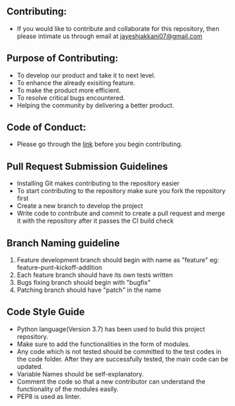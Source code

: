 ## Contributing:

* If you would like to contribute and collaborate for this repository, then please intimate us through email at jayeshjakkani07@gmail.com

## Purpose of Contributing:

* To develop our product and take it to next level.
* To enhance the already exisiting feature.
* To make the product more efficient.
* To resolve critical bugs encountered.
* Helping the community by delivering a better product.

## Code of Conduct:

* Please go through the [link](https://github.com/jayeshjakkani/American-Football-Analytics-Application/blob/master/CODE_OF_CONDUCT.md) before you begin contributing.

## Pull Request Submission Guidelines

* Installing Git makes contributing to the repository easier
* To start contributing to the repository make sure you fork the repository first
* Create a new branch to develop the project 
* Write code to contribute and commit to create a pull request and merge it with the repository after it passes the CI build check

## Branch Naming guideline
1. Feature development branch should begin with  name as "feature" eg: feature-punt-kickoff-addition
2. Each feature branch should have its own tests written
3. Bugs fixing branch should begin with "bugfix"
4. Patching branch should have "patch" in the name

## Code Style Guide 

* Python language(Version 3.7) has been used to build this project repository.
* Make sure to add the functionalities in the form of modules.
* Any code which is not tested should be committed to the test codes in the code folder. After they are successfully tested, the  main code can be updated.
* Variable Names should be self-explanatory.
* Comment the code so that a new contributor can understand the functionality of the modules easily.
* PEP8 is used as linter.

